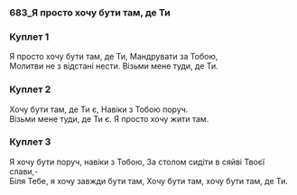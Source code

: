 ### 683_Я просто хочу бути там, де Ти
### Куплет 1
Я просто хочу бути там, де Ти, Мандрувати за Тобою, <br/>Молитви не з відстані нести. Візьми мене туди, де Ти.
### Куплет 2
Хочу бути там, де Ти є, Навіки з Тобою поруч.<br/>Візьми мене туди, де Ти є. Я просто хочу жити там.
### Куплет 3
Я хочу бути поруч, навіки з Тобою, За столом сидіти в сяйві Твоєї слави,- <br/>Біля Тебе, я хочу завжди бути там, Хочу бути там, хочу бути там, де Ти.
